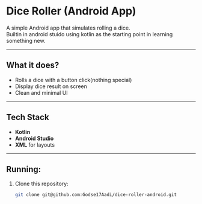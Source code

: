 # Dice Roller (Android App)

A simple Android app that simulates rolling a dice.  
Builtin in android stuido using kotlin as the starting point in learning something new.

---

## What it does?
- Rolls a dice with a button click(nothing special)  
- Display dice result on screen  
- Clean and minimal UI  

---

## Tech Stack
- **Kotlin**
- **Android Studio**
- **XML** for layouts

---

## Running:
1. Clone this repository:
   ```bash
   git clone git@github.com:Godse17Aadi/dice-roller-android.git
